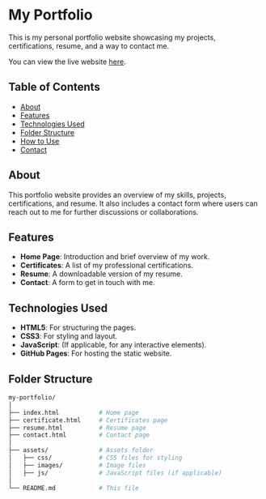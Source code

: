 # My Portfolio

This is my personal portfolio website showcasing my projects, certifications, resume, and a way to contact me.

You can view the live website [here](https://your-username.github.io/my-portfolio/).

## Table of Contents
- [About](#about)
- [Features](#features)
- [Technologies Used](#technologies-used)
- [Folder Structure](#folder-structure)
- [How to Use](#how-to-use)
- [Contact](#contact)

## About
This portfolio website provides an overview of my skills, projects, certifications, and resume. It also includes a contact form where users can reach out to me for further discussions or collaborations.

## Features
- **Home Page**: Introduction and brief overview of my work.
- **Certificates**: A list of my professional certifications.
- **Resume**: A downloadable version of my resume.
- **Contact**: A form to get in touch with me.

## Technologies Used
- **HTML5**: For structuring the pages.
- **CSS3**: For styling and layout.
- **JavaScript**: (If applicable, for any interactive elements).
- **GitHub Pages**: For hosting the static website.

## Folder Structure
```bash
my-portfolio/
│
├── index.html           # Home page
├── certificate.html     # Certificates page
├── resume.html          # Resume page
├── contact.html         # Contact page
│
├── assets/              # Assets folder
│   ├── css/             # CSS files for styling
│   ├── images/          # Image files
│   ├── js/              # JavaScript files (if applicable)
│
└── README.md            # This file
